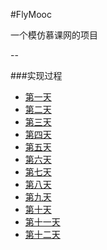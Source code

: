 #FlyMooc

一个模仿慕课网的项目

--

###实现过程

- [第一天](process/firstday.md)
- [第二天](process/secondday.md)
- [第三天](process/threeday.md)
- [第四天](process/forthday.md)
- [第五天](process/fifthday.md)
- [第六天](process/sixthday.md)
- [第七天](process/seventhday.md)
- [第八天](process/eighthday.md)
- [第九天](process/ninthday.md)
- [第十天](process/tenthday.md)
- [第十一天](process/eleventhday.md)
- [第十二天](process/twelfthday.md)